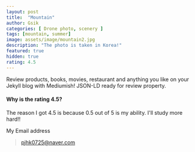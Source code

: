 ```yaml
---
layout: post
title:  "Mountain"
author: Gsik
categories: [ Drone photo, scenery ]
tags: [mountain, summer]
image: assets/image/mountain2.jpg
description: "The photo is taken in Korea!"
featured: true
hidden: true
rating: 4.5
---
```


Review products, books, movies, restaurant and anything you like on your Jekyll blog with Mediumish! JSON-LD ready for review property.

#### Why is the rating 4.5?

The reason I got 4.5 is because 0.5 out of 5 is my ability.
I'll study more hard!!



My Email address

> pjhk0725@naver.com



